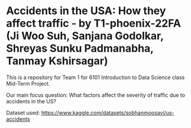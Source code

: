 # Accidents in the USA: How they affect traffic - by T1-phoenix-22FA (Ji Woo Suh, Sanjana Godolkar, Shreyas Sunku Padmanabha, Tanmay Kshirsagar)
This is a repository for Team 1 for 6101 Introduction to Data Science class Mid-Term Project. 

Our main focus question: What factors affect the severity of traffic due to accidents in the US?

Dataset used: https://www.kaggle.com/datasets/sobhanmoosavi/us-accidents

